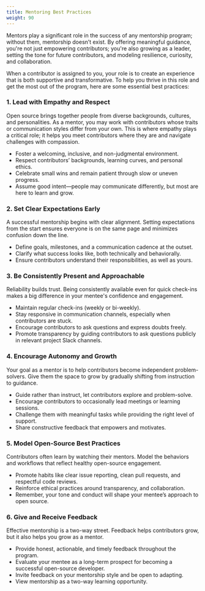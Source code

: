 ```yaml
---
title: Mentoring Best Practices
weight: 90
---
```


Mentors play a significant role in the success of any mentorship program; without them, mentorship doesn’t exist. By offering meaningful guidance, you're not just empowering contributors; you're also growing as a leader, setting the tone for future contributors, and modeling resilience, curiosity, and collaboration.

When a contributor is assigned to you, your role is to create an experience that is both supportive and transformative. To help you thrive in this role and get the most out of the program, here are some essential best practices:

### 1. **Lead with Empathy and Respect**

Open source brings together people from diverse backgrounds, cultures, and personalities. As a mentor, you may work with contributors whose traits or communication styles differ from your own. This is where empathy plays a critical role; it helps you meet contributors where they are and navigate challenges with compassion.
   
  - Foster a welcoming, inclusive, and non-judgmental environment.
  - Respect contributors’ backgrounds, learning curves, and personal ethics.
  - Celebrate small wins and remain patient through slow or uneven progress.
  - Assume good intent—people may communicate differently, but most are here to learn and grow.

### 2. **Set Clear Expectations Early**

A successful mentorship begins with clear alignment. Setting expectations from the start ensures everyone is on the same page and minimizes confusion down the line.

- Define goals, milestones, and a communication cadence at the outset.
- Clarify what success looks like, both technically and behaviorally.
- Ensure contributors understand their responsibilities, as well as yours.

### 3. **Be Consistently Present and Approachable**

Reliability builds trust. Being consistently available even for quick check-ins makes a big difference in your mentee's confidence and engagement.

- Maintain regular check-ins (weekly or bi-weekly).
- Stay responsive in communication channels, especially when contributors are stuck.
- Encourage contributors to ask questions and express doubts freely.
- Promote transparency by guiding contributors to ask questions publicly in relevant project Slack channels.

### 4. **Encourage Autonomy and Growth**

Your goal as a mentor is to help contributors become independent problem-solvers. Give them the space to grow by gradually shifting from instruction to guidance.

- Guide rather than instruct, let contributors explore and problem-solve.
- Encourage contributors to occasionally lead meetings or learning sessions. 
- Challenge them with meaningful tasks while providing the right level of support.
- Share constructive feedback that empowers and motivates.

### 5. **Model Open-Source Best Practices**

Contributors often learn by watching their mentors. Model the behaviors and workflows that reflect healthy open-source engagement.

- Promote habits like clear issue reporting, clean pull requests, and respectful code reviews.
- Reinforce ethical practices around transparency, and collaboration.
- Remember, your tone and conduct will shape your mentee’s approach to open source.

### 6. **Give and Receive Feedback**

Effective mentorship is a two-way street. Feedback helps contributors grow, but it also helps you grow as a mentor.
   
- Provide honest, actionable, and timely feedback throughout the program.
- Evaluate your mentee as a long-term prospect for becoming a successful open-source developer.
- Invite feedback on your mentorship style and be open to adapting.
- View mentorship as a two-way learning opportunity.